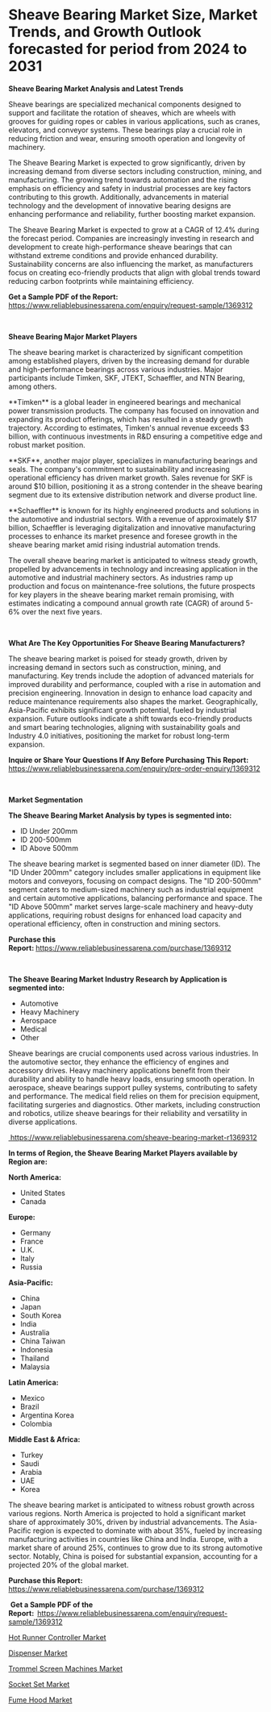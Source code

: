 <p><h1>Sheave Bearing Market Size, Market Trends, and Growth Outlook forecasted for period from 2024 to 2031</h1></p><p><strong>Sheave Bearing Market Analysis and Latest Trends</strong></p>
<p><p>Sheave bearings are specialized mechanical components designed to support and facilitate the rotation of sheaves, which are wheels with grooves for guiding ropes or cables in various applications, such as cranes, elevators, and conveyor systems. These bearings play a crucial role in reducing friction and wear, ensuring smooth operation and longevity of machinery.</p><p>The Sheave Bearing Market is expected to grow significantly, driven by increasing demand from diverse sectors including construction, mining, and manufacturing. The growing trend towards automation and the rising emphasis on efficiency and safety in industrial processes are key factors contributing to this growth. Additionally, advancements in material technology and the development of innovative bearing designs are enhancing performance and reliability, further boosting market expansion.</p><p>The Sheave Bearing Market is expected to grow at a CAGR of 12.4% during the forecast period. Companies are increasingly investing in research and development to create high-performance sheave bearings that can withstand extreme conditions and provide enhanced durability. Sustainability concerns are also influencing the market, as manufacturers focus on creating eco-friendly products that align with global trends toward reducing carbon footprints while maintaining efficiency.</p></p>
<p><strong>Get a Sample PDF of the Report:&nbsp;</strong> <a href="https://www.reliablebusinessarena.com/enquiry/request-sample/1369312?utm_campaign=1596&utm_medium=2&utm_source=Github&utm_content=ia&utm_term=29102024&utm_id=sheave-bearing">https://www.reliablebusinessarena.com/enquiry/request-sample/1369312</a></p>
<p>&nbsp;</p>
<p><strong>Sheave Bearing Major Market Players</strong></p>
<p><p>The sheave bearing market is characterized by significant competition among established players, driven by the increasing demand for durable and high-performance bearings across various industries. Major participants include Timken, SKF, JTEKT, Schaeffler, and NTN Bearing, among others.</p><p>**Timken** is a global leader in engineered bearings and mechanical power transmission products. The company has focused on innovation and expanding its product offerings, which has resulted in a steady growth trajectory. According to estimates, Timken's annual revenue exceeds $3 billion, with continuous investments in R&D ensuring a competitive edge and robust market position.</p><p>**SKF**, another major player, specializes in manufacturing bearings and seals. The company's commitment to sustainability and increasing operational efficiency has driven market growth. Sales revenue for SKF is around $10 billion, positioning it as a strong contender in the sheave bearing segment due to its extensive distribution network and diverse product line.</p><p>**Schaeffler** is known for its highly engineered products and solutions in the automotive and industrial sectors. With a revenue of approximately $17 billion, Schaeffler is leveraging digitalization and innovative manufacturing processes to enhance its market presence and foresee growth in the sheave bearing market amid rising industrial automation trends.</p><p>The overall sheave bearing market is anticipated to witness steady growth, propelled by advancements in technology and increasing application in the automotive and industrial machinery sectors. As industries ramp up production and focus on maintenance-free solutions, the future prospects for key players in the sheave bearing market remain promising, with estimates indicating a compound annual growth rate (CAGR) of around 5-6% over the next five years.</p></p>
<p>&nbsp;</p>
<p><strong>What Are The Key Opportunities For Sheave Bearing Manufacturers?</strong></p>
<p><p>The sheave bearing market is poised for steady growth, driven by increasing demand in sectors such as construction, mining, and manufacturing. Key trends include the adoption of advanced materials for improved durability and performance, coupled with a rise in automation and precision engineering. Innovation in design to enhance load capacity and reduce maintenance requirements also shapes the market. Geographically, Asia-Pacific exhibits significant growth potential, fueled by industrial expansion. Future outlooks indicate a shift towards eco-friendly products and smart bearing technologies, aligning with sustainability goals and Industry 4.0 initiatives, positioning the market for robust long-term expansion.</p></p>
<p><strong>Inquire or Share Your Questions If Any Before Purchasing This Report:</strong> <a href="https://www.reliablebusinessarena.com/enquiry/pre-order-enquiry/1369312?utm_campaign=1596&utm_medium=2&utm_source=Github&utm_content=ia&utm_term=29102024&utm_id=sheave-bearing">https://www.reliablebusinessarena.com/enquiry/pre-order-enquiry/1369312</a></p>
<p>&nbsp;</p>
<p><strong>Market Segmentation</strong></p>
<p><strong>The Sheave Bearing Market Analysis by types is segmented into:</strong></p>
<p><ul><li>ID Under 200mm</li><li>ID 200-500mm</li><li>ID Above 500mm</li></ul></p>
<p><p>The sheave bearing market is segmented based on inner diameter (ID). The "ID Under 200mm" category includes smaller applications in equipment like motors and conveyors, focusing on compact designs. The "ID 200-500mm" segment caters to medium-sized machinery such as industrial equipment and certain automotive applications, balancing performance and space. The "ID Above 500mm" market serves large-scale machinery and heavy-duty applications, requiring robust designs for enhanced load capacity and operational efficiency, often in construction and mining sectors.</p></p>
<p><strong>Purchase this Report:&nbsp;</strong><a href="https://www.reliablebusinessarena.com/purchase/1369312?utm_campaign=1596&utm_medium=2&utm_source=Github&utm_content=ia&utm_term=29102024&utm_id=sheave-bearing">https://www.reliablebusinessarena.com/purchase/1369312</a></p>
<p>&nbsp;</p>
<p><strong>The Sheave Bearing Market Industry Research by Application is segmented into:</strong></p>
<p><ul><li>Automotive</li><li>Heavy Machinery</li><li>Aerospace</li><li>Medical</li><li>Other</li></ul></p>
<p><p>Sheave bearings are crucial components used across various industries. In the automotive sector, they enhance the efficiency of engines and accessory drives. Heavy machinery applications benefit from their durability and ability to handle heavy loads, ensuring smooth operation. In aerospace, sheave bearings support pulley systems, contributing to safety and performance. The medical field relies on them for precision equipment, facilitating surgeries and diagnostics. Other markets, including construction and robotics, utilize sheave bearings for their reliability and versatility in diverse applications.</p></p>
<p><a href="https://www.reliablebusinessarena.com/sheave-bearing-market-r1369312?utm_campaign=1596&utm_medium=2&utm_source=Github&utm_content=ia&utm_term=29102024&utm_id=sheave-bearing">&nbsp;https://www.reliablebusinessarena.com/sheave-bearing-market-r1369312</a></p>
<p><strong>In terms of Region, the Sheave Bearing Market Players available by Region are:</strong></p>
<p>
    <p> <strong> North America: </strong>
        <ul>
            <li>United States</li>
            <li>Canada</li>
        </ul>
        </p> 
    <p> <strong> Europe: </strong>
        <ul>
            <li>Germany</li>
            <li>France</li>
            <li>U.K.</li>
            <li>Italy</li>
            <li>Russia</li>
        </ul>
        </p> 
    <p> <strong> Asia-Pacific: </strong>
        <ul>
            <li>China</li>
            <li>Japan</li>
            <li>South Korea</li>
            <li>India</li>
            <li>Australia</li>
            <li>China Taiwan</li>
            <li>Indonesia</li>
            <li>Thailand</li>
            <li>Malaysia</li>
        </ul>
        </p> 
    <p> <strong> Latin America: </strong>
        <ul>
            <li>Mexico</li>
            <li>Brazil</li>
            <li>Argentina Korea</li>
            <li>Colombia</li>
        </ul>
        </p> 
    <p> <strong> Middle East & Africa: </strong>
        <ul>
            <li>Turkey</li>
            <li>Saudi</li>
            <li>Arabia</li>
            <li>UAE</li>
            <li>Korea</li>
        </ul>
    </p>
    </p>
<p><p>The sheave bearing market is anticipated to witness robust growth across various regions. North America is projected to hold a significant market share of approximately 30%, driven by industrial advancements. The Asia-Pacific region is expected to dominate with about 35%, fueled by increasing manufacturing activities in countries like China and India. Europe, with a market share of around 25%, continues to grow due to its strong automotive sector. Notably, China is poised for substantial expansion, accounting for a projected 20% of the global market.</p></p>
<p><strong>Purchase this Report: </strong><a href="https://www.reliablebusinessarena.com/purchase/1369312?utm_campaign=1596&utm_medium=2&utm_source=Github&utm_content=ia&utm_term=29102024&utm_id=sheave-bearing">https://www.reliablebusinessarena.com/purchase/1369312</a></p>
<p>&nbsp;<strong>Get a Sample PDF of the Report:&nbsp;&nbsp;</strong><a href="https://www.reliablebusinessarena.com/enquiry/request-sample/1369312?utm_campaign=1596&utm_medium=2&utm_source=Github&utm_content=ia&utm_term=29102024&utm_id=sheave-bearing">https://www.reliablebusinessarena.com/enquiry/request-sample/1369312</a></p>
<p><strong></strong></p>
<p><p><a href="https://www.linkedin.com/pulse/future-innovation-global-hot-runner-controller-market-mnjke?utm_campaign=1596&utm_medium=2&utm_source=Github&utm_content=ia&utm_term=29102024&utm_id=sheave-bearing">Hot Runner Controller Market</a></p><p><a href="https://www.linkedin.com/pulse/dispenser-market-strategic-insights-product-evolution-vsqee?utm_campaign=1596&utm_medium=2&utm_source=Github&utm_content=ia&utm_term=29102024&utm_id=sheave-bearing">Dispenser Market</a></p><p><a href="https://issuu.com/reportprime-2/docs/trommel-screen-machines-market-size_59d2169247c1a8?utm_campaign=1596&utm_medium=2&utm_source=Github&utm_content=ia&utm_term=29102024&utm_id=sheave-bearing">Trommel Screen Machines Market</a></p><p><a href="https://www.linkedin.com/pulse/global-socket-set-market-forecast-2024-2031-trends-vsg8e?utm_campaign=1596&utm_medium=2&utm_source=Github&utm_content=ia&utm_term=29102024&utm_id=sheave-bearing">Socket Set Market</a></p><p><a href="https://www.linkedin.com/pulse/fume-hood-market-innovations-trends-comprehensive-study-wffte?utm_campaign=1596&utm_medium=2&utm_source=Github&utm_content=ia&utm_term=29102024&utm_id=sheave-bearing">Fume Hood Market</a></p></p>